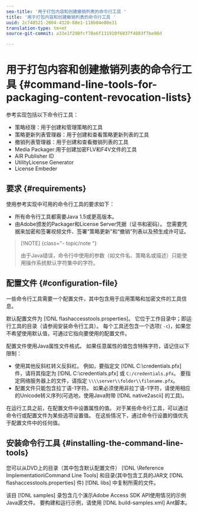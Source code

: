 ```yaml
---
seo-title: '用于打包内容和创建撤销列表的命令行工具 '
title: '用于打包内容和创建撤销列表的命令行工具 '
uuid: 2c740521-2004-4320-88e1-118b84e80e31
translation-type: tm+mt
source-git-commit: a33e1f290fcf78e6f131910f6037f4803f7be98d

---
```



# 用于打包内容和创建撤销列表的命令行工具 {#command-line-tools-for-packaging-content-revocation-lists}

参考实现包括以下命令行工具：

* 策略经理：用于创建和管理策略的工具
* 策略更新列表管理器：用于创建和查看策略更新列表的工具
* 撤销列表管理器：用于创建和查看撤销列表的工具
* Media Packager:用于创建加密FLV和F4V文件的工具
* AIR Publisher ID
* UtilityLicense Generator
* License Embeder

## 要求 {#requirements}

使用参考实现中可用的命令行工具的要求如下：

* 所有命令行工具都需要Java 1.5或更高版本。
* 由Adobe颁发的Packager和License Server凭据（证书和密码）。 您需要凭据来加密和签署视频文件、签署“策略更新”和“撤销”列表以及预生成许可证。

>[!NOTE] {class=&quot;- topic/note &quot;}
>
>由于Java错误，命令行中使用的参数（如文件名、策略名或描述）只能使用操作系统默认字符集中的字符。

## 配置文件 {#configuration-file}

一些命令行工具需要一个配置文件，其中包含用于应用策略和加密文件的工具信息。

默认配置文件为 [!DNL flashaccesstools.properties]。 它位于工作目录中；即运行工具的目录（请参阅安装命令行工具）。 每个工具还包含一个选项( `-c`)，如果您不希望使用默认值，可通过它指向要使用的配置文件。

配置文件使用Java属性文件格式。 如果任意属性的值包含特殊字符，请记住以下限制：

* 使用其他反斜杠转义反斜杠。 例如，要指定文 [!DNL C:\credentials.pfx] 件，请将其指定为 [!DNL C:\\credentials.pfx] 或 `C:/credentials.pfx`。 要指定网络服务器上的文件，请指定 `\\\\server\\folder\\filename.pfx`。
* 配置文件只能包含拉丁语-1字符。 如果必须使用非拉丁语-1字符，请使用相应的Unicode转义序列(可选地，使用Java附带 [!DNL native2ascii] 的工具)。

在运行工具之前，在配置文件中设置属性的值。 对于某些命令行工具，可以通过命令行或配置文件为某些选项设置值。 在这些情况下，通过命令行设置的值优先于配置文件中的任何值。

## 安装命令行工具 {#installing-the-command-line-tools}

您可以从DVD上的目录（其中包含默认配置文件） [!DNL \Reference Implementation\Command Line Tools] 和目录(其中包含工具的JAR文 [!DNL flashaccesstools.properties] 件) [!DNL libs] 中复制所需的文件。

该目 [!DNL samples] 录包含几个演示Adobe Access SDK API使用情况的示例Java源文件。 要构建和运行示例，请使用 [!DNL build-samples.xml] Ant脚本。